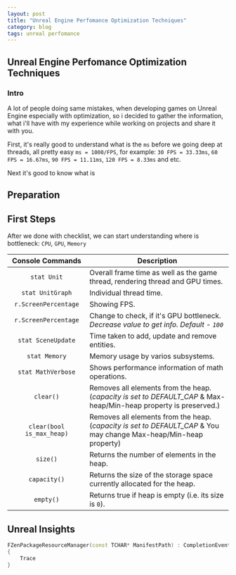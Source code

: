 ```yaml
---
layout: post
title: "Unreal Engine Perfomance Optimization Techniques"
category: blog
tags: unreal perfomance
---
```


## Unreal Engine Perfomance Optimization Techniques

### Intro

A lot of people doing same mistakes, when developing games on Unreal Engine especially with optimization, so i decided to gather the information, what i'll have with my experience while working on projects and share it with you.

First, it's really good to understand what is the `ms` before we going deep at threads, all pretty easy `ms = 1000/FPS`, for example: `30 FPS = 33.33ms`, `60 FPS = 16.67ms`, `90 FPS = 11.11ms`, `120 FPS = 8.33ms` and etc.

Next it's good to know what is

## Preparation

## First Steps

After we done with checklist, we can start understanding where is bottleneck: `CPU`, `GPU`, `Memory`

|                       Console Commands                       | Description                                                                            |
| :----------------------------------------------------------: | -------------------------------------------------------------------------------------- |
|                         `stat Unit`                          | Overall frame time as well as the game thread, rendering thread and GPU times.         |
|                         `stat UnitGraph`                     | Individual thread time.                                                                |
|                         `r.ScreenPercentage`                 | Showing FPS.                                                                           |
|                         `r.ScreenPercentage`                 | Change to check, if it's GPU bottleneck. *Decrease value to get info. Default - `100`* |
|                         `stat SceneUpdate`                   | Time taken to add, update and remove entities.                                         |
|                         `stat Memory`                        | Memory usage by varios subsystems.                                                     |
|                         `stat MathVerbose`                   | Shows performance information of math operations.                                      |
|               `clear()`                                      | Removes all elements from the heap.<br>(*capacity is set to DEFAULT_CAP* & Max-heap/Min-heap property is preserved.) |
|               `clear(bool is_max_heap)`               | Removes all elements from the heap.<br>(*capacity is set to DEFAULT_CAP* & You may change Max-heap/Min-heap property) |
|                           `size()`                           | Returns the number of elements in the heap.                  |
|                         `capacity()`                         | Returns the size of the storage space currently allocated for the heap. |
|                          `empty()`                           | Returns true if heap is empty (i.e. its size is `0`). |

## Unreal Insights

```c++
FZenPackageResourceManager(const TCHAR* ManifestPath) : CompletionEvents(512)
{
    Trace
}
```
